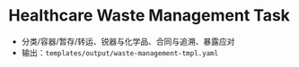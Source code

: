 # Healthcare Waste Management Task

- 分类/容器/暂存/转运、锐器与化学品、合同与追溯、暴露应对
- 输出：`templates/output/waste-management-tmpl.yaml`
